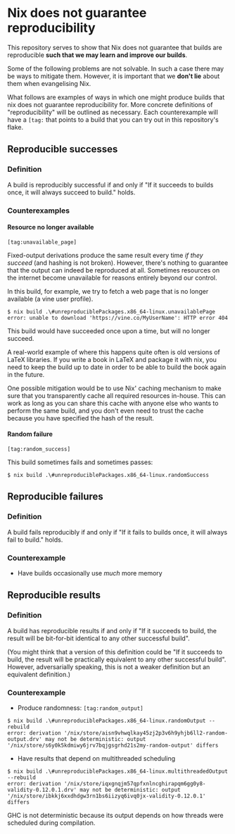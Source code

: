 # Nix does not guarantee reproducibility

This repository serves to show that Nix does not guarantee that builds are reproducible **such that we may learn and improve our builds**.

Some of the following problems are not solvable.
In such a case there may be ways to mitigate them.
However, it is important that we **don't lie** about them when evangelising Nix.


What follows are examples of ways in which one might produce builds that nix does not guarantee reproducibility for.
More concrete definitions of "reproducibility" will be outlined as necessary.
Each counterexample will have a `[tag:` that points to a build that you can try out in this repository's flake.

## Reproducible successes

### Definition

A build is reproducibly successful if and only if "If it succeeds to builds once, it will always succeed to build." holds.

### Counterexamples

#### Resource no longer available

`[tag:unavailable_page]`

Fixed-output derivations produce the same result every time *if they succeed* (and hashing is not broken).
However, there's nothing to guarantee that the output can indeed be reproduced at all.
Sometimes resources on the internet become unavailable for reasons entirely beyond our control.

In this build, for example, we try to fetch a web page that is no longer available (a vine user profile).

```console
$ nix build .\#unreproduciblePackages.x86_64-linux.unavailablePage
error: unable to download 'https://vine.co/MyUserName': HTTP error 404
```

This build would have succeeded once upon a time, but will no longer succeed.


A real-world example of where this happens quite often is old versions of LaTeX libraries.
If you write a book in LaTeX and package it with nix, you need to keep the build up to date in order to be able to build the book again in the future.

One possible mitigation would be to use Nix' caching mechanism to make sure that you transparently cache all required resources in-house.
This can work as long as you can share this cache with anyone else who wants to perform the same build, and you don't even need to trust the cache because you have specified the hash of the result.

#### Random failure

`[tag:random_success]`

This build sometimes fails and sometimes passes:

```
$ nix build .\#unreproduciblePackages.x86_64-linux.randomSuccess
```


## Reproducible failures

### Definition

A build fails reproducibly if and only if "If it fails to builds once, it will always fail to build." holds.

### Counterexample

* Have builds occasionally use _much_ more memory

## Reproducible results

### Definition

A build has reproducible results if and only if "If it succeeds to build, the result will be bit-for-bit identical to any other successful build".

(You might think that a version of this definition could be "If it succeeds to build, the result will be practically equivalent to any other successful build".
However, adversarially speaking, this is not a weaker definition but an equivalent definition.)

### Counterexample

* Produce randomness: `[tag:random_output]`

``` console
$ nix build .\#unreproduciblePackages.x86_64-linux.randomOutput --rebuild
error: derivation '/nix/store/aisn9vhwqlkay45zj2p3v6h9yhjb6ll2-random-output.drv' may not be deterministic: output '/nix/store/s6y0k5kdmiwy6jrv7bqjgsgrhd21s2my-random-output' differs
```

* Have results that depend on multithreaded scheduling

``` console
$ nix build .\#unreproduciblePackages.x86_64-linux.multithreadedOutput --rebuild
error: derivation '/nix/store/iqxgnqjm57qpfxnlncghirapqm6gg0y8-validity-0.12.0.1.drv' may not be deterministic: output '/nix/store/ibkkj6xxdhdgw3rn1bs6iizyq6ivq0jx-validity-0.12.0.1' differs
```

GHC is not deterministic because its output depends on how threads were scheduled during compilation.
